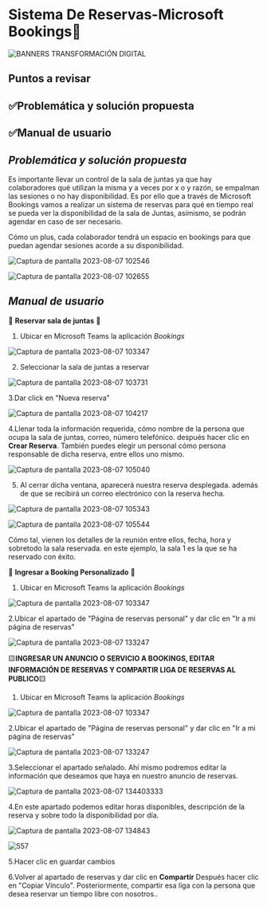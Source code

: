 # Sistema De Reservas-Microsoft Bookings📖

![BANNERS TRANSFORMACIÓN DIGITAL](https://github.com/zoearenas/SistemaDeReservas/assets/141276394/4af97f08-6b4d-449f-95bc-1c7db3b53f6b)

## Puntos a revisar

## ✅Problemática y solución propuesta
## ✅Manual de usuario


## *Problemática y solución propuesta*

Es importante llevar un control de la sala de juntas ya que hay colaboradores qué utilizan la misma y a veces por x o y razón, se empalman las sesiones o no hay disponibilidad.
Es por ello que a través de Microsoft Bookings vamos a realizar un sistema de reservas para qué en tiempo real se pueda ver la disponibilidad de la sala de Juntas, asímismo, se podrán agendar en caso de ser necesario.

Cómo un plus, cada colaborador tendrá un espacio en bookings para que puedan agendar sesiones acorde a su disponibilidad.

![Captura de pantalla 2023-08-07 102546](https://github.com/zoearenas/SistemaDeReservas/assets/141276394/59360072-391f-4dba-8b23-63b12a7496fd)

![Captura de pantalla 2023-08-07 102655](https://github.com/zoearenas/SistemaDeReservas/assets/141276394/8e5517ed-05ec-491e-a0fc-bfdfab5d6496)

## *Manual de usuario*

🔸 **Reservar sala de juntas** 🔸

1. Ubicar en Microsoft Teams la aplicación *Bookings*

![Captura de pantalla 2023-08-07 103347](https://github.com/zoearenas/SistemaDeReservas/assets/141276394/dbafe9ae-aee7-48eb-ade9-28586637c9e6)

2. Seleccionar la sala de juntas a reservar
   
![Captura de pantalla 2023-08-07 103731](https://github.com/zoearenas/SistemaDeReservas/assets/141276394/24bf917b-8e2c-4c33-a7e3-12caaa67d6cd)

3.Dar click en "Nueva reserva"

![Captura de pantalla 2023-08-07 104217](https://github.com/zoearenas/SistemaDeReservas/assets/141276394/85575b1a-3dfe-459a-ba40-680a94dc92cb)

4.Llenar toda la información requerida, cómo nombre de la persona que ocupa la sala de juntas, correo, número telefónico. después hacer clic en **Crear Reserva**. También puedes elegir un personal cómo persona responsable de dicha reserva, entre ellos uno mismo.

![Captura de pantalla 2023-08-07 105040](https://github.com/zoearenas/SistemaDeReservas/assets/141276394/6082809e-ac59-4413-9249-9c05b44d5e3f)

5. Al cerrar dicha ventana, aparecerá nuestra reserva desplegada. además de que se recibirá un correo electrónico con la reserva hecha.

![Captura de pantalla 2023-08-07 105343](https://github.com/zoearenas/SistemaDeReservas/assets/141276394/03c30c6c-9b35-4d9b-83eb-55f6a66ba199)

![Captura de pantalla 2023-08-07 105544](https://github.com/zoearenas/SistemaDeReservas/assets/141276394/7fc78c66-4292-4b6f-a35a-030482ef598f)

Cómo tal, vienen los detalles de la reunión entre ellos, fecha, hora y sobretodo la sala reservada. en este ejemplo, la sala 1 es la que se ha reservado con éxito.

🔸 **Ingresar a Booking Personalizado** 🔸

1. Ubicar en Microsoft Teams la aplicación *Bookings*

![Captura de pantalla 2023-08-07 103347](https://github.com/zoearenas/SistemaDeReservas/assets/141276394/dbafe9ae-aee7-48eb-ade9-28586637c9e6)

2.Ubicar el apartado de "Página de reservas personal" y dar clic en "Ir a mi página de reservas"

![Captura de pantalla 2023-08-07 133247](https://github.com/zoearenas/SistemaDeReservas/assets/141276394/388f8f5a-5cdc-4cb5-9694-23e68fcd1478)

🟨**INGRESAR UN ANUNCIO O SERVICIO A BOOKINGS, EDITAR INFORMACIÓN DE RESERVAS Y COMPARTIR LIGA DE RESERVAS AL PUBLICO**🟨

1. Ubicar en Microsoft Teams la aplicación *Bookings*

![Captura de pantalla 2023-08-07 103347](https://github.com/zoearenas/SistemaDeReservas/assets/141276394/dbafe9ae-aee7-48eb-ade9-28586637c9e6)

2.Ubicar el apartado de "Página de reservas personal" y dar clic en "Ir a mi página de reservas"

![Captura de pantalla 2023-08-07 133247](https://github.com/zoearenas/SistemaDeReservas/assets/141276394/388f8f5a-5cdc-4cb5-9694-23e68fcd1478)

3.Seleccionar el apartado señalado. Ahí mismo podremos editar la información que deseamos que haya en nuestro anuncio de reservas.

![Captura de pantalla 2023-08-07 134403333](https://github.com/zoearenas/SistemaDeReservas/assets/141276394/394ec206-face-4eaf-87e6-0c32dc5b7b31)

4.En este apartado podemos editar horas disponibles, descripción de la reserva y sobre todo la disponibilidad por día.

![Captura de pantalla 2023-08-07 134843](https://github.com/zoearenas/SistemaDeReservas/assets/141276394/c54fe8d0-8a87-4d73-924e-e5176ed7b164)

![557](https://github.com/zoearenas/SistemaDeReservas/assets/141276394/63d4deec-c116-460e-8987-fd8d50c62499)

5.Hacer clic en guardar cambios

6.Volver al apartado de reservas y dar clic en **Compartir** Después hacer clic en "Copiar Vínculo". Posteriormente, compartir esa liga con la persona que desea reservar un tiempo libre con nosotros..
